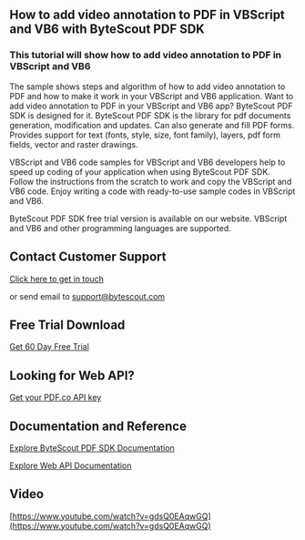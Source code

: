 ## How to add video annotation to PDF in VBScript and VB6 with ByteScout PDF SDK

### This tutorial will show how to add video annotation to PDF in VBScript and VB6

The sample shows steps and algorithm of how to add video annotation to PDF and how to make it work in your VBScript and VB6 application. Want to add video annotation to PDF in your VBScript and VB6 app? ByteScout PDF SDK is designed for it. ByteScout PDF SDK is the library for pdf documents generation, modification and updates. Can also generate and fill PDF forms. Provides support for text (fonts, style, size, font family), layers, pdf form fields, vector and raster drawings.

VBScript and VB6 code samples for VBScript and VB6 developers help to speed up coding of your application when using ByteScout PDF SDK. Follow the instructions from the scratch to work and copy the VBScript and VB6 code. Enjoy writing a code with ready-to-use sample codes in VBScript and VB6.

ByteScout PDF SDK free trial version is available on our website. VBScript and VB6 and other programming languages are supported.

## Contact Customer Support

[Click here to get in touch](https://bytescout.zendesk.com/hc/en-us/requests/new?subject=ByteScout%20PDF%20SDK%20Question)

or send email to [support@bytescout.com](mailto:support@bytescout.com?subject=ByteScout%20PDF%20SDK%20Question) 

## Free Trial Download

[Get 60 Day Free Trial](https://bytescout.com/download/web-installer?utm_source=github-readme)

## Looking for Web API? 

[Get your PDF.co API key](https://pdf.co/documentation/api?utm_source=github-readme)

## Documentation and Reference

[Explore ByteScout PDF SDK Documentation](https://bytescout.com/documentation/index.html?utm_source=github-readme)

[Explore Web API Documentation](https://pdf.co/documentation/api?utm_source=github-readme)

## Video

[https://www.youtube.com/watch?v=gdsQ0EAqwGQ](https://www.youtube.com/watch?v=gdsQ0EAqwGQ)